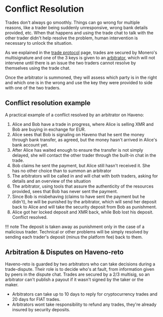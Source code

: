 # Conflict Resolution

Trades don't always go smoothly. Things can go wrong for multiple reasons, like a trader being suddenly unresponsive, wrong bank details provided, etc. When that happens and using the trade chat to talk with the other trader didn't help resolve the problem, human intervention is necessary to unlock the situation.

As we explained in the [trade protocol](trade-protocol.md) page, trades are secured by Monero's multisignature and one of the 3 keys is given to an [arbitrator](roles/arbitrators.md), which will not intervene until there is an issue the two traders cannot resolve by themselves using the trade chat.

Once the arbitrator is summoned, they will assess which party is in the right and which one is in the wrong and use the key they were provided to side with one of the two traders.

## Conflict resolution example

A practical example of a conflict resolved by an arbitrator on Haveno:

1. Alice and Bob have a trade in progress, where Alice is selling XMR and Bob are buying in exchange for EUR.
2. Alice sees that Bob is signaling on Haveno that he sent the money through bank transfer, as agreed, but the money hasn't arrived in Alice's bank account yet.
3. After Alice has waited enough to ensure the transfer is not simply delayed, she will contact the other trader through the built-in chat in the trade.
4. Bob claims he sent the payment, but Alice still hasn't received it. She has no other choice than to summon an arbitrator
5. The arbitrators will be called in and will chat with both traders, asking for details and an overview of the situation
6. The arbitrator, using tools that assure the authenticity of the resources provided, sees that Bob has never sent the payment.
7. Since Bob is misbehaving (claims to have sent the payment but he didn't), he will be punished by the arbitrator, which will send her deposit back to Alice and will take the security deposit from Bob as punishment.
8. Alice got her locked deposit and XMR back, while Bob lost his deposit. Conflict resolved.

!!! note
    The deposit is taken away as punishment only in the case of a malicious trader. Technical or other problems will be simply resolved by sending each trader's deposit (minus the platform fee) back to them.


## Arbitration & Disputes on Haveno-reto

Haveno-reto is guarded by two arbitrators who can take decisions during a trade-dispute. Their role is to decide who's at fault, from information given by peers in the dispute chat.
Trades are secured by a 2/3 multisig, so an arbitrator can't publish a payout if it wasn't signed by the taker or the maker.

- Arbitrators can take up to 10 days to reply for cryptocurrency trades and 20 days for FIAT trades.
- Arbitrators wont take responsibility to refund any trades, they're already insured by security deposits.

